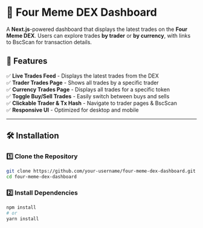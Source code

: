 # 🦄 Four Meme DEX Dashboard

A **Next.js**-powered dashboard that displays the latest trades on the **Four Meme DEX**. Users can explore trades **by trader** or **by currency**, with links to BscScan for transaction details.

## 🚀 Features
✅ **Live Trades Feed** - Displays the latest trades from the DEX  
✅ **Trader Trades Page** - Shows all trades by a specific trader  
✅ **Currency Trades Page** - Displays all trades for a specific token  
✅ **Toggle Buy/Sell Trades** - Easily switch between buys and sells  
✅ **Clickable Trader & Tx Hash** - Navigate to trader pages & BscScan  
✅ **Responsive UI** - Optimized for desktop and mobile  

---

## 🛠️ Installation

### 1️⃣ Clone the Repository
```sh
git clone https://github.com/your-username/four-meme-dex-dashboard.git
cd four-meme-dex-dashboard
```

### 2️⃣ Install Dependencies
```sh
npm install
# or
yarn install
```

### 